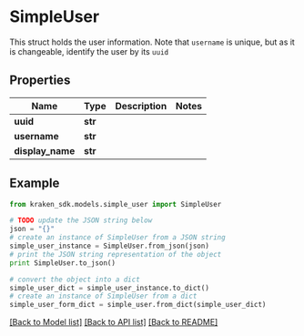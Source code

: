 # SimpleUser

This struct holds the user information.  Note that `username` is unique, but as it is changeable, identify the user by its `uuid`

## Properties
Name | Type | Description | Notes
------------ | ------------- | ------------- | -------------
**uuid** | **str** |  | 
**username** | **str** |  | 
**display_name** | **str** |  | 

## Example

```python
from kraken_sdk.models.simple_user import SimpleUser

# TODO update the JSON string below
json = "{}"
# create an instance of SimpleUser from a JSON string
simple_user_instance = SimpleUser.from_json(json)
# print the JSON string representation of the object
print SimpleUser.to_json()

# convert the object into a dict
simple_user_dict = simple_user_instance.to_dict()
# create an instance of SimpleUser from a dict
simple_user_form_dict = simple_user.from_dict(simple_user_dict)
```
[[Back to Model list]](../README.md#documentation-for-models) [[Back to API list]](../README.md#documentation-for-api-endpoints) [[Back to README]](../README.md)


